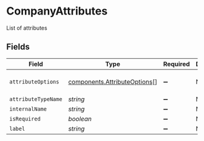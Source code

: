 # CompanyAttributes

List of attributes


## Fields

| Field                                                                        | Type                                                                         | Required                                                                     | Description                                                                  | Example                                                                      |
| ---------------------------------------------------------------------------- | ---------------------------------------------------------------------------- | ---------------------------------------------------------------------------- | ---------------------------------------------------------------------------- | ---------------------------------------------------------------------------- |
| `attributeOptions`                                                           | [components.AttributeOptions](../../models/components/attributeoptions.md)[] | :heavy_minus_sign:                                                           | N/A                                                                          | {"key":"custom key","value":"custom label"}                                  |
| `attributeTypeName`                                                          | *string*                                                                     | :heavy_minus_sign:                                                           | N/A                                                                          | text                                                                         |
| `internalName`                                                               | *string*                                                                     | :heavy_minus_sign:                                                           | N/A                                                                          | name                                                                         |
| `isRequired`                                                                 | *boolean*                                                                    | :heavy_minus_sign:                                                           | N/A                                                                          | true                                                                         |
| `label`                                                                      | *string*                                                                     | :heavy_minus_sign:                                                           | N/A                                                                          | Company Name                                                                 |